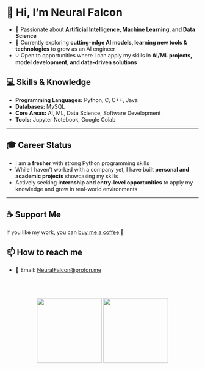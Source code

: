 <!---
- 👋 Hi, I’m @NeuralFalconYT
- 👀 I’m interested in ...
- 🌱 I’m currently learning ...
- 💞️ I’m looking to collaborate on ...
- 📫 How to reach me ...
- 😄 Pronouns: ...
- ⚡ Fun fact: ...


NeuralFalconYT/NeuralFalconYT is a ✨ special ✨ repository because its `README.md` (this file) appears on your GitHub profile.
You can click the Preview link to take a look at your changes.
--->
# 👋 Hi, I’m Neural Falcon  

- 👀 Passionate about **Artificial Intelligence, Machine Learning, and Data Science**  
- 🌱 Currently exploring **cutting-edge AI models, learning new tools & technologies** to grow as an AI engineer  
- 💡 Open to opportunities where I can apply my skills in **AI/ML projects, model development, and data-driven solutions**  

## 💻 Skills & Knowledge  

- **Programming Languages:** Python, C, C++, Java  
- **Databases:** MySQL  
- **Core Areas:** AI, ML, Data Science, Software Development  
- **Tools:** Jupyter Notebook, Google Colab  


---

## 🎓 Career Status  

- I am a **fresher** with strong Python programming skills   
- While I haven’t worked with a company yet, I have built **personal and academic projects** showcasing my skills  
- Actively seeking **internship and entry-level opportunities** to apply my knowledge and grow in real-world environments  

---

## ☕ Support Me  

If you like my work, you can [buy me a coffee](https://ko-fi.com/neuralfalcon) 💙  

## 📫 How to reach me  

- 📧 Email: [NeuralFalcon@proton.me](mailto:NeuralFalcon@proton.me)  


<br>
<br>
<br>
<div align="center">
<span>  </span>
<img height="170px" src="https://github-readme-stats.vercel.app/api?username=NeuralFalconYT&theme=react" /><span>  </span><img height="170px" src="https://github-readme-stats.vercel.app/api/top-langs/?username=NeuralFalconYT&layout=compact&langs_count=10&theme=react" />
<span>  </span>
</div>

